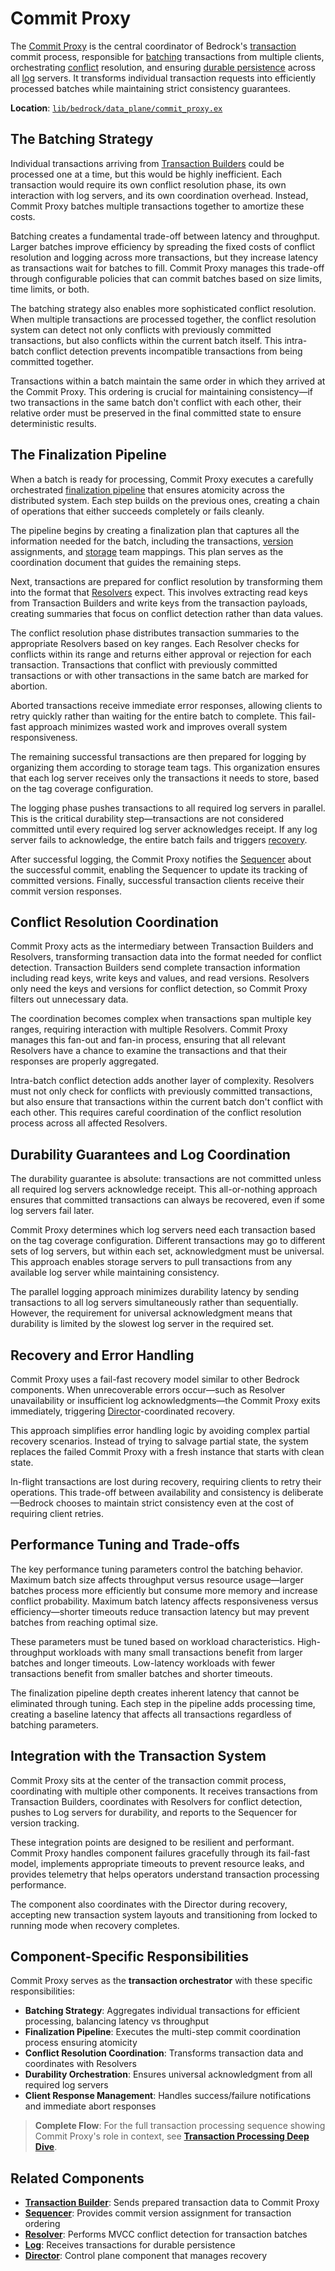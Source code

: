 # Commit Proxy

The [Commit Proxy](../../glossary.md#commit-proxy) is the central coordinator of Bedrock's [transaction](../../glossary.md#transaction) commit process, responsible for [batching](../../glossary.md#batching) transactions from multiple clients, orchestrating [conflict](../../glossary.md#conflict) resolution, and ensuring [durable persistence](../../glossary.md#durability-guarantee) across all [log](../../glossary.md#log) servers. It transforms individual transaction requests into efficiently processed batches while maintaining strict consistency guarantees.

**Location**: [`lib/bedrock/data_plane/commit_proxy.ex`](../../../lib/bedrock/data_plane/commit_proxy.ex)

## The Batching Strategy

Individual transactions arriving from [Transaction Builders](../../glossary.md#transaction-builder) could be processed one at a time, but this would be highly inefficient. Each transaction would require its own conflict resolution phase, its own interaction with log servers, and its own coordination overhead. Instead, Commit Proxy batches multiple transactions together to amortize these costs.

Batching creates a fundamental trade-off between latency and throughput. Larger batches improve efficiency by spreading the fixed costs of conflict resolution and logging across more transactions, but they increase latency as transactions wait for batches to fill. Commit Proxy manages this trade-off through configurable policies that can commit batches based on size limits, time limits, or both.

The batching strategy also enables more sophisticated conflict resolution. When multiple transactions are processed together, the conflict resolution system can detect not only conflicts with previously committed transactions, but also conflicts within the current batch itself. This intra-batch conflict detection prevents incompatible transactions from being committed together.

Transactions within a batch maintain the same order in which they arrived at the Commit Proxy. This ordering is crucial for maintaining consistency—if two transactions in the same batch don't conflict with each other, their relative order must be preserved in the final committed state to ensure deterministic results.

## The Finalization Pipeline

When a batch is ready for processing, Commit Proxy executes a carefully orchestrated [finalization pipeline](../../glossary.md#finalization-pipeline) that ensures atomicity across the distributed system. Each step builds on the previous ones, creating a chain of operations that either succeeds completely or fails cleanly.

The pipeline begins by creating a finalization plan that captures all the information needed for the batch, including the transactions, [version](../../glossary.md#version) assignments, and [storage](../../glossary.md#storage) team mappings. This plan serves as the coordination document that guides the remaining steps.

Next, transactions are prepared for conflict resolution by transforming them into the format that [Resolvers](../../glossary.md#resolver) expect. This involves extracting read keys from Transaction Builders and write keys from the transaction payloads, creating summaries that focus on conflict detection rather than data values.

The conflict resolution phase distributes transaction summaries to the appropriate Resolvers based on key ranges. Each Resolver checks for conflicts within its range and returns either approval or rejection for each transaction. Transactions that conflict with previously committed transactions or with other transactions in the same batch are marked for abortion.

Aborted transactions receive immediate error responses, allowing clients to retry quickly rather than waiting for the entire batch to complete. This fail-fast approach minimizes wasted work and improves overall system responsiveness.

The remaining successful transactions are then prepared for logging by organizing them according to storage team tags. This organization ensures that each log server receives only the transactions it needs to store, based on the tag coverage configuration.

The logging phase pushes transactions to all required log servers in parallel. This is the critical durability step—transactions are not considered committed until every required log server acknowledges receipt. If any log server fails to acknowledge, the entire batch fails and triggers [recovery](../../glossary.md#recovery).

After successful logging, the Commit Proxy notifies the [Sequencer](../../glossary.md#sequencer) about the successful commit, enabling the Sequencer to update its tracking of committed versions. Finally, successful transaction clients receive their commit version responses.

## Conflict Resolution Coordination

Commit Proxy acts as the intermediary between Transaction Builders and Resolvers, transforming transaction data into the format needed for conflict detection. Transaction Builders send complete transaction information including read keys, write keys and values, and read versions. Resolvers only need the keys and versions for conflict detection, so Commit Proxy filters out unnecessary data.

The coordination becomes complex when transactions span multiple key ranges, requiring interaction with multiple Resolvers. Commit Proxy manages this fan-out and fan-in process, ensuring that all relevant Resolvers have a chance to examine the transactions and that their responses are properly aggregated.

Intra-batch conflict detection adds another layer of complexity. Resolvers must not only check for conflicts with previously committed transactions, but also ensure that transactions within the current batch don't conflict with each other. This requires careful coordination of the conflict resolution process across all affected Resolvers.

## Durability Guarantees and Log Coordination

The durability guarantee is absolute: transactions are not committed unless all required log servers acknowledge receipt. This all-or-nothing approach ensures that committed transactions can always be recovered, even if some log servers fail later.

Commit Proxy determines which log servers need each transaction based on the tag coverage configuration. Different transactions may go to different sets of log servers, but within each set, acknowledgment must be universal. This approach enables storage servers to pull transactions from any available log server while maintaining consistency.

The parallel logging approach minimizes durability latency by sending transactions to all log servers simultaneously rather than sequentially. However, the requirement for universal acknowledgment means that durability is limited by the slowest log server in the required set.

## Recovery and Error Handling

Commit Proxy uses a fail-fast recovery model similar to other Bedrock components. When unrecoverable errors occur—such as Resolver unavailability or insufficient log acknowledgments—the Commit Proxy exits immediately, triggering [Director](../../glossary.md#director)-coordinated recovery.

This approach simplifies error handling logic by avoiding complex partial recovery scenarios. Instead of trying to salvage partial state, the system replaces the failed Commit Proxy with a fresh instance that starts with clean state.

In-flight transactions are lost during recovery, requiring clients to retry their operations. This trade-off between availability and consistency is deliberate—Bedrock chooses to maintain strict consistency even at the cost of requiring client retries.

## Performance Tuning and Trade-offs

The key performance tuning parameters control the batching behavior. Maximum batch size affects throughput versus resource usage—larger batches process more efficiently but consume more memory and increase conflict probability. Maximum batch latency affects responsiveness versus efficiency—shorter timeouts reduce transaction latency but may prevent batches from reaching optimal size.

These parameters must be tuned based on workload characteristics. High-throughput workloads with many small transactions benefit from larger batches and longer timeouts. Low-latency workloads with fewer transactions benefit from smaller batches and shorter timeouts.

The finalization pipeline depth creates inherent latency that cannot be eliminated through tuning. Each step in the pipeline adds processing time, creating a baseline latency that affects all transactions regardless of batching parameters.

## Integration with the Transaction System

Commit Proxy sits at the center of the transaction commit process, coordinating with multiple other components. It receives transactions from Transaction Builders, coordinates with Resolvers for conflict detection, pushes to Log servers for durability, and reports to the Sequencer for version tracking.

These integration points are designed to be resilient and performant. Commit Proxy handles component failures gracefully through its fail-fast model, implements appropriate timeouts to prevent resource leaks, and provides telemetry that helps operators understand transaction processing performance.

The component also coordinates with the Director during recovery, accepting new transaction system layouts and transitioning from locked to running mode when recovery completes.

## Component-Specific Responsibilities

Commit Proxy serves as the **transaction orchestrator** with these specific responsibilities:

- **Batching Strategy**: Aggregates individual transactions for efficient processing, balancing latency vs throughput
- **Finalization Pipeline**: Executes the multi-step commit coordination process ensuring atomicity
- **Conflict Resolution Coordination**: Transforms transaction data and coordinates with Resolvers
- **Durability Orchestration**: Ensures universal acknowledgment from all required log servers
- **Client Response Management**: Handles success/failure notifications and immediate abort responses

> **Complete Flow**: For the full transaction processing sequence showing Commit Proxy's role in context, see **[Transaction Processing Deep Dive](../../deep-dives/transactions.md)**.

## Related Components

- **[Transaction Builder](../infrastructure/transaction-builder.md)**: Sends prepared transaction data to Commit Proxy
- **[Sequencer](sequencer.md)**: Provides commit version assignment for transaction ordering
- **[Resolver](resolver.md)**: Performs MVCC conflict detection for transaction batches
- **[Log](log.md)**: Receives transactions for durable persistence
- **[Director](../control-plane/director.md)**: Control plane component that manages recovery
